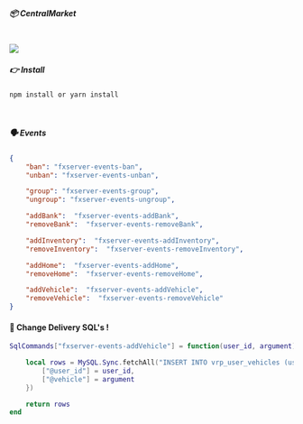 ##### 📦 CentralMarket
<br>

<img style="text-align:center" src="https://cdn.discordapp.com/attachments/632603915988500490/862104634209992715/IMG_20210605_005606_265.png">

<br>

##### 👉 Install
```bash
npm install or yarn install
```
<br>

##### 🗣️ Events
```json
{
    "ban": "fxserver-events-ban",
    "unban": "fxserver-events-unban",

    "group": "fxserver-events-group",
    "ungroup": "fxserver-events-ungroup",

    "addBank":  "fxserver-events-addBank",
    "removeBank":  "fxserver-events-removeBank",

    "addInventory":  "fxserver-events-addInventory",
    "removeInventory":  "fxserver-events-removeInventory",

    "addHome":  "fxserver-events-addHome",
    "removeHome":  "fxserver-events-removeHome",

    "addVehicle":  "fxserver-events-addVehicle",
    "removeVehicle":  "fxserver-events-removeVehicle"
}
```


#### 🤠 Change Delivery SQL's !

```lua
SqlCommands["fxserver-events-addVehicle"] = function(user_id, argument)

    local rows = MySQL.Sync.fetchAll("INSERT INTO vrp_user_vehicles (user_id, vehicle) VALUES(@user_id, @vehicle)", {
        ["@user_id"] = user_id,
        ["@vehicle"] = argument
    })

    return rows
end
```